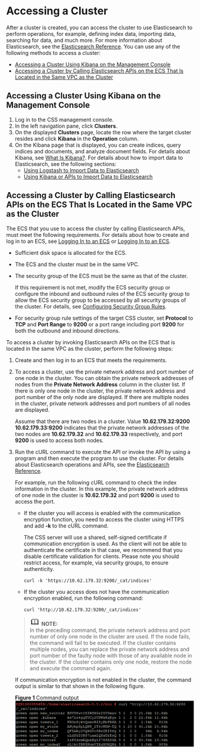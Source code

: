 # Accessing a Cluster<a name="css_01_0012"></a>

After a cluster is created, you can access the cluster to use Elasticsearch to perform operations, for example, defining index data, importing data, searching for data, and much more. For more information about Elasticsearch, see the  [Elasticsearch Reference](https://www.elastic.co/guide/en/elasticsearch/reference/current/index.html). You can use any of the following methods to access a cluster:

-   [Accessing a Cluster Using Kibana on the Management Console](#section9848115695612)
-   [Accessing a Cluster by Calling Elasticsearch APIs on the ECS That Is Located in the Same VPC as the Cluster](#section16223134914582)

## Accessing a Cluster Using Kibana on the Management Console<a name="section9848115695612"></a>

1.  Log in to the CSS management console.
2.  In the left navigation pane, click  **Clusters**.
3.  On the displayed  **Clusters**  page, locate the row where the target cluster resides and click  **Kibana**  in the  **Operation**  column.
4.  On the Kibana page that is displayed, you can create indices, query indices and documents, and analyze document fields. For details about Kibana, see  [What Is Kibana?](what-is-kibana.md). For details about how to import data to Elasticsearch, see the following sections:
    -   [Using Logstash to Import Data to Elasticsearch](using-logstash-to-import-data-to-elasticsearch.md)
    -   [Using Kibana or APIs to Import Data to Elasticsearch](using-kibana-or-apis-to-import-data-to-elasticsearch.md)


## Accessing a Cluster by Calling Elasticsearch APIs on the ECS That Is Located in the Same VPC as the Cluster<a name="section16223134914582"></a>

The ECS that you use to access the cluster by calling Elasticsearch APIs, must meet the following requirements. For details about how to create and log in to an ECS, see  [Logging In to an ECS](https://docs.otc.t-systems.com/en-us/usermanual/ecs/en-us_topic_0092494193.html)  or  [Logging In to an ECS](https://docs.otc.t-systems.com/en-us/usermanual/ecs/en-us_topic_0092494193.html).

-   Sufficient disk space is allocated for the ECS.
-   The ECS and the cluster must be in the same VPC.
-   The security group of the ECS must be the same as that of the cluster.

    If this requirement is not met, modify the ECS security group or configure the inbound and outbound rules of the ECS security group to allow the ECS security group to be accessed by all security groups of the cluster. For details, see  [Configuring Security Group Rules](https://docs.otc.t-systems.com/en-us/usermanual/ecs/en-us_topic_0030878383.html).

-   For security group rule settings of the target CSS cluster, set  **Protocol**  to  **TCP**  and  **Port Range**  to  **9200**  or a port range including port  **9200**  for both the outbound and inbound directions.

To access a cluster by invoking Elasticsearch APIs on the ECS that is located in the same VPC as the cluster, perform the following steps:

1.  Create and then log in to an ECS that meets the requirements.
2.  To access a cluster, use the private network address and port number of one node in the cluster. You can obtain the private network addresses of nodes from the  **Private Network Address**  column in the cluster list. If there is only one node in the cluster, the private network address and port number of the only node are displayed. If there are multiple nodes in the cluster, private network addresses and port numbers of all nodes are displayed.

    Assume that there are two nodes in a cluster. Value  **10.62.179.32:9200 10.62.179.33:9200**  indicates that the private network addresses of the two nodes are  **10.62.179.32**  and  **10.62.179.33**  respectively, and port  **9200**  is used to access both nodes.

3.  Run the cURL command to execute the API or invoke the API by using a program and then execute the program to use the cluster. For details about Elasticsearch operations and APIs, see the  [Elasticsearch Reference](https://www.elastic.co/guide/en/elasticsearch/reference/current/index.html).

    For example, run the following cURL command to check the index information in the cluster. In this example, the private network address of one node in the cluster is  **10.62.179.32**  and port  **9200**  is used to access the port.

    -   If the cluster you will access is enabled with the communication encryption function, you need to access the cluster using HTTPS and add  **-k**  to the cURL command.

        The CSS server will use a shared, self-signed certificate if communication encryption is used. As the client will not be able to authenticate the certificate in that case, we recommend that you disable certificate validation for clients. Please note you should restrict access, for example, via security groups, to ensure authenticity.

        ```
        curl -k 'https://10.62.179.32:9200/_cat/indices'
        ```

    -   If the cluster you access does not have the communication encryption enabled, run the following command:

        ```
        curl 'http://10.62.179.32:9200/_cat/indices'
        ```

    >![](public_sys-resources/icon-note.gif) **NOTE:**   
    >In the preceding command, the private network address and port number of only one node in the cluster are used. If the node fails, the command will fail to be executed. If the cluster contains multiple nodes, you can replace the private network address and port number of the faulty node with those of any available node in the cluster. If the cluster contains only one node, restore the node and execute the command again.  

    If communication encryption is not enabled in the cluster, the command output is similar to that shown in the following figure.

    **Figure  1**  Command output<a name="fig129821943205913"></a>  
    ![](figures/command-output.png "command-output")


